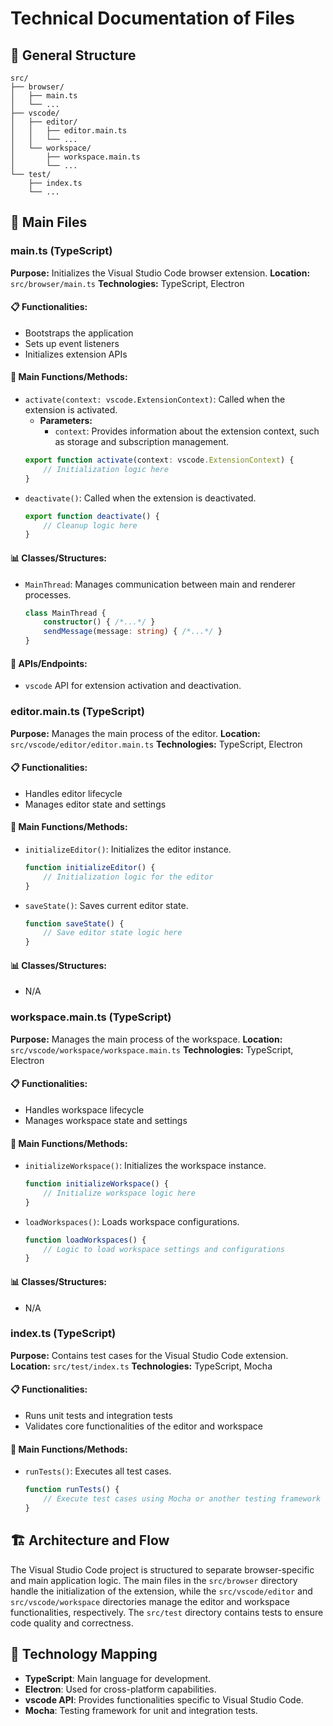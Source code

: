 # Technical Documentation of Files

## 📁 General Structure
```
src/
├── browser/
│   ├── main.ts
│   └── ...
├── vscode/
│   ├── editor/
│   │   ├── editor.main.ts
│   │   └── ...
│   └── workspace/
│       ├── workspace.main.ts
│       └── ...
└── test/
    ├── index.ts
    └── ...
```

## 🔧 Main Files

### main.ts (TypeScript)
**Purpose:** Initializes the Visual Studio Code browser extension.
**Location:** `src/browser/main.ts`
**Technologies:** TypeScript, Electron

#### 📋 Functionalities:
- Bootstraps the application
- Sets up event listeners
- Initializes extension APIs

#### 🔧 Main Functions/Methods:
- `activate(context: vscode.ExtensionContext)`: Called when the extension is activated.
  - **Parameters:**
    - `context`: Provides information about the extension context, such as storage and subscription management.
  ```typescript
  export function activate(context: vscode.ExtensionContext) {
      // Initialization logic here
  }
  ```
- `deactivate()`: Called when the extension is deactivated.
  ```typescript
  export function deactivate() {
      // Cleanup logic here
  }
  ```

#### 📊 Classes/Structures:
- `MainThread`: Manages communication between main and renderer processes.
  ```typescript
  class MainThread {
      constructor() { /*...*/ }
      sendMessage(message: string) { /*...*/ }
  }
  ```

#### 🔌 APIs/Endpoints:
- `vscode` API for extension activation and deactivation.

### editor.main.ts (TypeScript)
**Purpose:** Manages the main process of the editor.
**Location:** `src/vscode/editor/editor.main.ts`
**Technologies:** TypeScript, Electron

#### 📋 Functionalities:
- Handles editor lifecycle
- Manages editor state and settings

#### 🔧 Main Functions/Methods:
- `initializeEditor()`: Initializes the editor instance.
  ```typescript
  function initializeEditor() {
      // Initialization logic for the editor
  }
  ```
- `saveState()`: Saves current editor state.
  ```typescript
  function saveState() {
      // Save editor state logic here
  }
  ```

#### 📊 Classes/Structures:
- N/A

### workspace.main.ts (TypeScript)
**Purpose:** Manages the main process of the workspace.
**Location:** `src/vscode/workspace/workspace.main.ts`
**Technologies:** TypeScript, Electron

#### 📋 Functionalities:
- Handles workspace lifecycle
- Manages workspace state and settings

#### 🔧 Main Functions/Methods:
- `initializeWorkspace()`: Initializes the workspace instance.
  ```typescript
  function initializeWorkspace() {
      // Initialize workspace logic here
  }
  ```
- `loadWorkspaces()`: Loads workspace configurations.
  ```typescript
  function loadWorkspaces() {
      // Logic to load workspace settings and configurations
  }
  ```

#### 📊 Classes/Structures:
- N/A

### index.ts (TypeScript)
**Purpose:** Contains test cases for the Visual Studio Code extension.
**Location:** `src/test/index.ts`
**Technologies:** TypeScript, Mocha

#### 📋 Functionalities:
- Runs unit tests and integration tests
- Validates core functionalities of the editor and workspace

#### 🔧 Main Functions/Methods:
- `runTests()`: Executes all test cases.
  ```typescript
  function runTests() {
      // Execute test cases using Mocha or another testing framework
  }
  ```

## 🏗️ Architecture and Flow
The Visual Studio Code project is structured to separate browser-specific and main application logic. The main files in the `src/browser` directory handle the initialization of the extension, while the `src/vscode/editor` and `src/vscode/workspace` directories manage the editor and workspace functionalities, respectively. The `src/test` directory contains tests to ensure code quality and correctness.

## 🚀 Technology Mapping
- **TypeScript**: Main language for development.
- **Electron**: Used for cross-platform capabilities.
- **vscode API**: Provides functionalities specific to Visual Studio Code.
- **Mocha**: Testing framework for unit and integration tests.